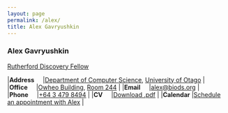 ```yaml
---
layout: page
permalink: /alex/
title: Alex Gavryushkin
---
```


<h3>Alex Gavryushkin</h3>

[Rutherford Discovery Fellow](https://royalsociety.org.nz/what-we-do/funds-and-opportunities/rutherford-discovery-fellowships/rutherford-discovery-fellowship-recipients/alex-gavryushkin/)

|**Address**&nbsp;&nbsp;&nbsp;&nbsp;	|[Department of Computer Science](https://www.otago.ac.nz/computer-science/), [University of Otago](http://www.otago.ac.nz/)	|
|**Office**&nbsp;&nbsp;&nbsp;&nbsp;	|[Owheo Building](https://goo.gl/maps/tCyUmHrfBE72), [Room 244](https://goo.gl/maps/9adDyFtDWJD2)		|
|**Email**&nbsp;&nbsp;&nbsp;&nbsp;	|[alex@biods.org](mailto:alex@biods.org)								|
|**Phone**&nbsp;&nbsp;&nbsp;&nbsp;	|[+64 3 479 8494](tel:+64-3-479-8494)										|
|**CV**&nbsp;&nbsp;&nbsp;&nbsp;		|[Download .pdf](/alex/AGcv_short.pdf)										|
|**Calendar**				|[Schedule an appointment with Alex](https://doodle.com/gavruskin/)						|
